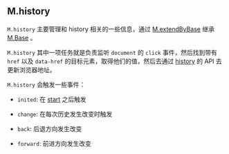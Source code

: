 ## M.history

`M.history` 主要管理和 history 相关的一些信息，通过 [M.extendByBase](/M.extendByBase) 继承 [M.Base](/M.Base) 。

`M.history` 其中一项任务就是负责监听 `document` 的 `click` 事件，然后找到带有 `href` 以及 `data-href` 的目标元素，取得他们的值，然后去通过 [history](https://developer.mozilla.org/en-US/docs/Web/Guide/API/DOM/Manipulating_the_browser_history) 的 API 去更新浏览器地址。

`M.history` 会触发一些事件：

* `inited`: 在 [start](/start) 之后触发

* `change`: 在每次历史发生改变时触发

* `back`: 后退方向发生改变

* `forward`: 前进方向发生改变

